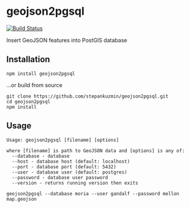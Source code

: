 # geojson2pgsql

[![Build Status](https://travis-ci.org/stepankuzmin/geojson2pgsql.svg?branch=master)](https://travis-ci.org/stepankuzmin/geojson2pgsql)

Insert GeoJSON features into PostGIS database

## Installation

```
npm install geojson2pgsql
```

...or build from source

```shell
git clone https://github.com/stepankuzmin/geojson2pgsql.git
cd geojson2pgsql
npm install
```

## Usage

```shell
Usage: geojson2pgsql [filename] [options]

where [filename] is path to GeoJSON data and [options] is any of:
  --database - database
  --host - database host (default: localhost)
  --port - database port (default: 5432)
  --user - database user (default: postgres)
  --password - database user password
  --version - returns running version then exits
```

```
geojson2pgsql --database moria --user gandalf --password mellon map.geojson
````
